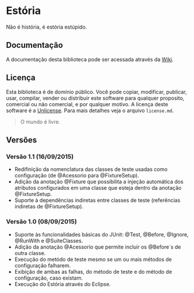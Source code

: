 # Estória
Não é história, é estória estúpido.

## Documentação
A documentação desta biblioteca pode ser acessada através da [Wiki](https://github.com/lucasPereira/estoria/wiki).

## Licença
Esta biblioteca é de domínio público. Você pode copiar, modificar, publicar, usar, compilar, vender ou distribuir este software para qualquer proposito, comercial ou não comercial, e por qualquer motivo. A licença deste software é a [Unlicense](http://unlicense.org/). Para mais detalhes veja o arquivo `license.md`.
> O mundo é livre.

## Versões

### Versão 1.1 (16/09/2015)
* Redifinição da nomenclatura das classes de teste usadas como configuração (de @Acessorio para @FixtureSetup).
* Adição da anotação @Fixture que possibilita a injeção automática dos atributos configurados em uma classe que esteja dentro da anotação @FixtureSetup.
* Suporte à dependências indiretas entre classes de teste (referências indiretas de @FixtureSetup).

### Versão 1.0 (08/09/2015)
* Suporte às funcionalidades básicas do JUnit: @Test, @Before, @Ignore, @RunWith e @SuiteClasses.
* Adição da anotação @Acessorio que permite incluir os @Before`s de outra classe.
* Execução do metódo de teste mesmo se um ou mais métodos de configuração falharem.
* Exibição de ambas as falhas, do método de teste e do método de configuração, caso existam.
* Execução do Estória através do Eclipse.
